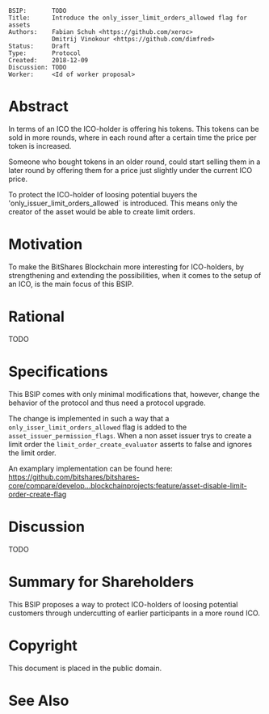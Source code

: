     BSIP:       TODO
    Title:      Introduce the only_isser_limit_orders_allowed flag for assets
    Authors:    Fabian Schuh <https://github.com/xeroc>
                Dmitrij Vinokour <https://github.com/dimfred>
    Status:     Draft
    Type:       Protocol
    Created:    2018-12-09
    Discussion: TODO
    Worker:     <Id of worker proposal>

# Abstract

In terms of an ICO the ICO-holder is offering his tokens. This tokens can
be sold in more rounds, where in each round after a certain time the price
per token is increased. 

Someone who bought tokens in an older round, could start selling them in a
later round by offering them for a price just slightly under the current ICO
price.

To protect the ICO-holder of loosing potential buyers the 'only_issuer_limit_orders_allowed`
is introduced. This means only the creator of the asset would be able to 
create limit orders.

# Motivation

To make the BitShares Blockchain more interesting for ICO-holders, by 
strengthening and extending the possibilities, when it comes to the setup 
of an ICO, is the main focus of this BSIP.

# Rational

TODO

# Specifications

This BSIP comes with only minimal modifications that, however, change
the behavior of the protocol and thus need a protocol upgrade.

The change is implemented in such a way that a `only_isser_limit_orders_allowed`
flag is added to the `asset_issuer_permission_flags`. When a non asset issuer trys to
create a limit order the `limit_order_create_evaluator` asserts to false and ignores the 
limit order.

An examplary implementation can be found here: 
https://github.com/bitshares/bitshares-core/compare/develop...blockchainprojects:feature/asset-disable-limit-order-create-flag 

# Discussion

TODO

# Summary for Shareholders

This BSIP proposes a way to protect ICO-holders of loosing potential customers
through undercutting of earlier participants in a more round ICO.

# Copyright

This document is placed in the public domain.

# See Also


